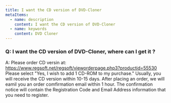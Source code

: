 ```yaml
---
title: I want the CD version of DVD-Cloner
metaItems:
  - name: description
    content: I want the CD version of DVD-Cloner
  - name: keywords
    content: DVD Cloner
---
```


### Q: I want the CD version of DVD-Cloner, where can I get it ?

A:
Please order CD versin at: https://www.regsoft.net/regsoft/vieworderpage.php3?productid=55530
Please select "Yes, I wish to add 1 CD-ROM to my purchase."
Usually, you will receive the CD version within 10-15 days. After placing an order, we will eamil you an order comfirmation email within 1 hour. The confirmation notice will contain the Registration Code and Email Address information that you need to register.
